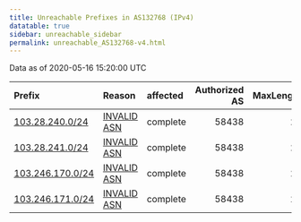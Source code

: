 ```yaml
---
title: Unreachable Prefixes in AS132768 (IPv4)
datatable: true
sidebar: unreachable_sidebar
permalink: unreachable_AS132768-v4.html
---
```


Data as of 2020-05-16 15:20:00 UTC


<div class="datatable-begin"></div>

| Prefix                                                     | Reason                                                                                                   | affected   |   Authorized AS |   MaxLength | Anchor                                       |   unreachable /24s |
|:-----------------------------------------------------------|:---------------------------------------------------------------------------------------------------------|:-----------|----------------:|------------:|:---------------------------------------------|-------------------:|
| [103.28.240.0/24](https://stat.ripe.net/103.28.240.0/24)   | [INVALID ASN](https://rpki-validator.ripe.net/announcement-preview?asn=AS132768&prefix=103.28.240.0/24)  | complete   |           58438 |          24 | [APNIC](unreachable_APNIC_RPKI_Root-v4.html) |                  1 |
| [103.28.241.0/24](https://stat.ripe.net/103.28.241.0/24)   | [INVALID ASN](https://rpki-validator.ripe.net/announcement-preview?asn=AS132768&prefix=103.28.241.0/24)  | complete   |           58438 |          24 | [APNIC](unreachable_APNIC_RPKI_Root-v4.html) |                  1 |
| [103.246.170.0/24](https://stat.ripe.net/103.246.170.0/24) | [INVALID ASN](https://rpki-validator.ripe.net/announcement-preview?asn=AS132768&prefix=103.246.170.0/24) | complete   |           58438 |          24 | [APNIC](unreachable_APNIC_RPKI_Root-v4.html) |                  1 |
| [103.246.171.0/24](https://stat.ripe.net/103.246.171.0/24) | [INVALID ASN](https://rpki-validator.ripe.net/announcement-preview?asn=AS132768&prefix=103.246.171.0/24) | complete   |           58438 |          24 | [APNIC](unreachable_APNIC_RPKI_Root-v4.html) |                  1 |

<div class="datatable-end"></div>